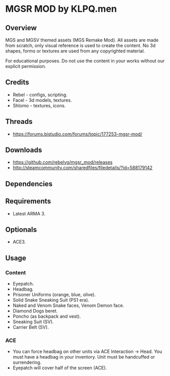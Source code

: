 # MGSR MOD by KLPQ.men

## Overview
MGS and MGSV themed assets (MGS Remake Mod).
All assets are made from scratch, only visual reference is used to create the content. No 3d shapes, forms or textures are used from any copyrighted material.

For educational purposes. Do not use the content in your works without our explicit permission.

## Credits
- Rebel - configs, scripting.
- Facel - 3d models, textures.
- Shlomo - textures, icons.

## Threads
- https://forums.bistudio.com/forums/topic/177253-mgsr-mod/

## Downloads
- https://github.com/rebelvg/mgsr_mod/releases
- http://steamcommunity.com/sharedfiles/filedetails/?id=588179142

## Dependencies

## Requirements
- Latest ARMA 3.

## Optionals
- ACE3.

## Usage

### Content
- Eyepatch.
- Headbag.
- Prisoner Uniforms (orange, blue, olive).
- Solid Snake Sneaking Suit (PS1 era).
- Naked and Venom Snake faces, Venom Demon face.
- Diamond Dogs beret.
- Poncho (as backpack and vest).
- Sneaking Suit (SV).
- Carrier Belt (SV).

### ACE
- You can force headbag on other units via ACE Interaction -> Head. You must have a headbag in your inventory. Unit must be handcuffed or surrendering.
- Eyepatch will cover half of the screen (ACE).

